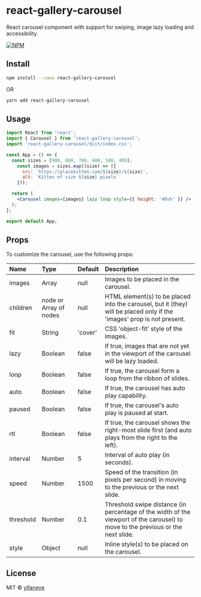 # react-gallery-carousel

React carousel component with support for swiping, image lazy loading and accessibility.

[![NPM](https://img.shields.io/npm/v/react-gallery-carousel.svg)](https://www.npmjs.com/package/react-gallery-carousel)

## Install

```bash
npm install --save react-gallery-carousel
```
OR
```bash
yarn add react-gallery-carousel
```

## Usage

```jsx
import React from 'react';
import { Carousel } from 'react-gallery-carousel';
import 'react-gallery-carousel/dist/index.css';

const App = () => {
  const sizes = [900, 800, 700, 600, 500, 400];
    const images = sizes.map((size) => ({
      src: `https://placekitten.com/${size}/${size}`,
      alt: `Kitten of size ${size} pixels`
    }));

  return (
    <Carousel images={images} lazy loop style={{ height: '40vh' }} />
  );
};

export default App;

```

## Props

To customize the carousel, use the following props:

|Name     |Type                  |Default|Description|
|:--------|:---------------------|:------|:----------|
|images   |Array                 |null   |Images to be placed in the carousel.|
|children |node or Array of nodes|null   |HTML element(s) to be placed into the carousel, but it (they) will be placed only if the 'images' prop is not present.|
|fit      |String                |'cover'|CSS 'object-fit' style of the images.|
|lazy     |Boolean               |false  |If true, images that are not yet in the viewport of the carousel will be lazy loaded.|
|loop     |Boolean               |false  |If true, the carousel form a loop from the ribbon of slides.|
|auto     |Boolean               |false  |If true, the carousel has auto play capability.|
|paused   |Boolean               |false  |If true, the carousel's auto play is paused at start.|
|rtl      |Boolean               |false  |If true, the carousel shows the right-most slide first (and auto plays from the right to the left).|
|interval |Number                |5      |Interval of auto play (in seconds).|
|speed    |Number                |1500   |Speed of the transition (in pixels per second) in moving to the previous or the next slide.|
|threshold|Number                |0.1    |Threshold swipe distance (in percentage of the width of the viewport of the carousel) to move to the previous or the next slide.|
|style    |Object                |null   |Inline style(s) to be placed on the carousel.|

## License

MIT © [yifaneye](https://github.com/yifaneye/react-gallery-carousel)

